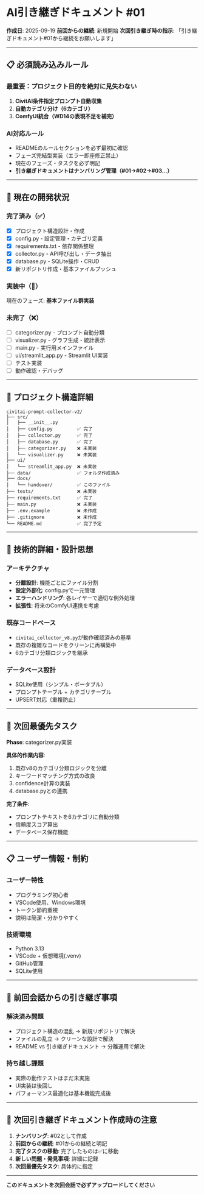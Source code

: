 # AI引き継ぎドキュメント #01

**作成日**: 2025-09-19
**前回からの継続**: 新規開始
**次回引き継ぎ時の指示**: 「引き継ぎドキュメント#01から継続をお願いします」

---

## 📋 必須読み込みルール

### 最重要：プロジェクト目的を絶対に見失わない
1. **CivitAI条件指定プロンプト自動収集**
2. **自動カテゴリ分け（6カテゴリ）**
3. **ComfyUI統合（WD14の表現不足を補完）**

### AI対応ルール
- READMEのルールセクションを必ず最初に確認
- フェーズ完結型実装（エラー即座修正禁止）
- 現在のフェーズ・タスクを必ず明記
- **引き継ぎドキュメントはナンバリング管理（#01→#02→#03...）**

---

## 🎯 現在の開発状況

### 完了済み（✅）
- [x] プロジェクト構造設計・作成
- [x] config.py - 設定管理・カテゴリ定義
- [x] requirements.txt - 依存関係整理
- [x] collector.py - API呼び出し・データ抽出
- [x] database.py - SQLite操作・CRUD
- [x] 新リポジトリ作成・基本ファイルプッシュ

### 実装中（🔄）
現在のフェーズ: **基本ファイル群実装**

### 未完了（❌）
- [ ] categorizer.py - プロンプト自動分類
- [ ] visualizer.py - グラフ生成・統計表示
- [ ] main.py - 実行用メインファイル
- [ ] ui/streamlit_app.py - Streamlit UI実装
- [ ] テスト実装
- [ ] 動作確認・デバッグ

---

## 📁 プロジェクト構造詳細

```
civitai-prompt-collector-v2/
├── src/
│   ├── __init__.py
│   ├── config.py         ✅ 完了
│   ├── collector.py      ✅ 完了
│   ├── database.py       ✅ 完了
│   ├── categorizer.py    ❌ 未実装
│   └── visualizer.py     ❌ 未実装
├── ui/
│   └── streamlit_app.py  ❌ 未実装
├── data/                 ✅ フォルダ作成済み
├── docs/
│   └── handover/         ✅ このファイル
├── tests/                ❌ 未実装
├── requirements.txt      ✅ 完了
├── main.py               ❌ 未実装
├── .env.example          ❌ 未作成
├── .gitignore            ❌ 未作成
└── README.md             ✅ 完了予定
```

---

## 🔧 技術的詳細・設計思想

### アーキテクチャ
- **分離設計**: 機能ごとにファイル分割
- **設定外部化**: config.pyで一元管理
- **エラーハンドリング**: 各レイヤーで適切な例外処理
- **拡張性**: 将来のComfyUI連携を考慮

### 既存コードベース
- `civitai_collector_v8.py`が動作確認済みの基準
- 既存の複雑なコードをクリーンに再構築中
- 6カテゴリ分類ロジックを継承

### データベース設計
- SQLite使用（シンプル・ポータブル）
- プロンプトテーブル + カテゴリテーブル
- UPSERT対応（重複防止）

---

## 🎯 次回最優先タスク

**Phase**: categorizer.py実装

**具体的作業内容**:
1. 既存v8のカテゴリ分類ロジックを分離
2. キーワードマッチング方式の改良
3. confidence計算の実装
4. database.pyとの連携

**完了条件**:
- プロンプトテキストを6カテゴリに自動分類
- 信頼度スコア算出
- データベース保存機能

---

## 📋 ユーザー情報・制約

### ユーザー特性
- プログラミング初心者
- VSCode使用、Windows環境
- トークン節約重視
- 説明は簡潔・分かりやすく

### 技術環境
- Python 3.13
- VSCode + 仮想環境(.venv)
- GitHub管理
- SQLite使用

---

## 🔄 前回会話からの引き継ぎ事項

### 解決済み問題
- プロジェクト構造の混乱 → 新規リポジトリで解決
- ファイルの乱立 → クリーンな設計で解決
- README vs 引き継ぎドキュメント → 分離運用で解決

### 持ち越し課題
- 実際の動作テストはまだ未実施
- UI実装は後回し
- パフォーマンス最適化は基本機能完成後

---

## 📝 次回引き継ぎドキュメント作成時の注意

1. **ナンバリング**: #02として作成
2. **前回からの継続**: #01からの継続と明記
3. **完了タスクの移動**: 完了したものは✅に移動
4. **新しい問題・発見事項**: 詳細に記録
5. **次回最優先タスク**: 具体的に指定

---

**このドキュメントを次回会話で必ずアップロードしてください**
